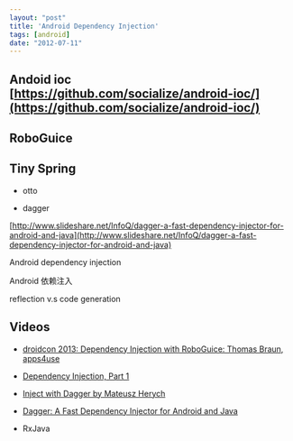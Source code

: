 ```yaml
---
layout: "post"
title: 'Android Dependency Injection'
tags: [android]
date: "2012-07-11"
---
```


## Andoid ioc [https://github.com/socialize/android-ioc/](https://github.com/socialize/android-ioc/)

## RoboGuice

## Tiny Spring

- otto

- dagger

[http://www.slideshare.net/InfoQ/dagger-a-fast-dependency-injector-for-android-and-java](http://www.slideshare.net/InfoQ/dagger-a-fast-dependency-injector-for-android-and-java)

Android dependency injection

Android 依赖注入

reflection v.s code generation

## Videos

- [droidcon 2013: Dependency Injection with RoboGuice: Thomas Braun, apps4use](https://www.youtube.com/watch?v=-npv20gWftc)

- [Dependency Injection, Part 1](https://www.youtube.com/watch?v=GQD5UAUKGfc)

- [Inject with Dagger by Mateusz Herych](https://www.youtube.com/watch?v=bf5oDskcVAo)

- [Dagger: A Fast Dependency Injector for Android and Java](http://www.infoq.com/presentations/Dagger)

- RxJava